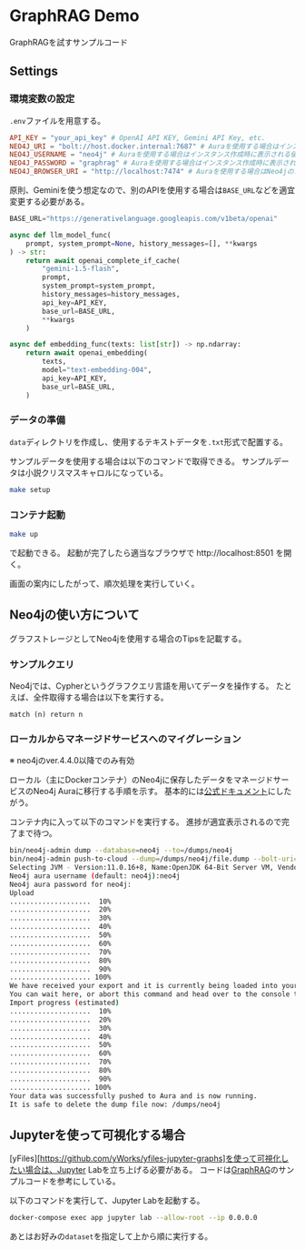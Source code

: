 # GraphRAG Demo

GraphRAGを試すサンプルコード

## Settings

### 環境変数の設定

`.env`ファイルを用意する。

```conf
API_KEY = "your_api_key" # OpenAI API KEY, Gemini API Key, etc.
NEO4J_URI = "bolt://host.docker.internal:7687" # Auraを使用する場合はインスタンス作成時に表示されるURI名をファイルベースストレージを使う場合は空文字
NEO4J_USERNAME = "neo4j" # Auraを使用する場合はインスタンス作成時に表示される値
NEO4J_PASSWORD = "graphrag" # Auraを使用する場合はインスタンス作成時に表示される値
NEO4J_BROWSER_URI = "http://localhost:7474" # Auraを使用する場合はNeo4jのコンソール画面 https://console-preview.neo4j.io/tools/query
```

原則、Geminiを使う想定なので、別のAPIを使用する場合は`BASE_URL`などを適宜変更する必要がある。

```python
BASE_URL="https://generativelanguage.googleapis.com/v1beta/openai"

async def llm_model_func(
    prompt, system_prompt=None, history_messages=[], **kwargs
) -> str:
    return await openai_complete_if_cache(
        "gemini-1.5-flash",
        prompt,
        system_prompt=system_prompt,
        history_messages=history_messages,
        api_key=API_KEY,
        base_url=BASE_URL,
        **kwargs
    )

async def embedding_func(texts: list[str]) -> np.ndarray:
    return await openai_embedding(
        texts,
        model="text-embedding-004",
        api_key=API_KEY,
        base_url=BASE_URL,
    )
```

### データの準備

`data`ディレクトリを作成し、使用するテキストデータを`.txt`形式で配置する。

サンプルデータを使用する場合は以下のコマンドで取得できる。
サンプルデータは小説クリスマスキャロルになっている。
```bash
make setup
```

### コンテナ起動

```bash
make up
```

で起動できる。
起動が完了したら適当なブラウザで http://localhost:8501 を開く。

画面の案内にしたがって、順次処理を実行していく。

## Neo4jの使い方について

グラフストレージとしてNeo4jを使用する場合のTipsを記載する。

### サンプルクエリ

Neo4jでは、Cypherというグラフクエリ言語を用いてデータを操作する。
たとえば、全件取得する場合は以下を実行する。

```cypher
match (n) return n
```

### ローカルからマネージドサービスへのマイグレーション

※ neo4jのver.4.4.0以降でのみ有効

ローカル（主にDockerコンテナ）のNeo4jに保存したデータをマネージドサービスのNeo4j Auraに移行する手順を示す。
基本的には[公式ドキュメント](https://neo4j.com/docs/aura/classic/tutorials/migration/)にしたがう。

コンテナ内に入って以下のコマンドを実行する。
進捗が適宜表示されるので完了まで待つ。

```bash
bin/neo4j-admin dump --database=neo4j --to=/dumps/neo4j
bin/neo4j-admin push-to-cloud --dump=/dumps/neo4j/file.dump --bolt-uri=neo4j+s://xxxxxxxx.databases.neo4j.io --overwrite
Selecting JVM - Version:11.0.16+8, Name:OpenJDK 64-Bit Server VM, Vendor:Oracle Corporation
Neo4j aura username (default: neo4j):neo4j
Neo4j aura password for neo4j:
Upload
....................  10%
....................  20%
....................  30%
....................  40%
....................  50%
....................  60%
....................  70%
....................  80%
....................  90%
.................... 100%
We have received your export and it is currently being loaded into your Aura instance.
You can wait here, or abort this command and head over to the console to be notified of when your database is running.
Import progress (estimated)
....................  10%
....................  20%
....................  30%
....................  40%
....................  50%
....................  60%
....................  70%
....................  80%
....................  90%
.................... 100%
Your data was successfully pushed to Aura and is now running.
It is safe to delete the dump file now: /dumps/neo4j
```

## Jupyterを使って可視化する場合

[yFiles][https://github.com/yWorks/yfiles-jupyter-graphs]を使って可視化したい場合は、Jupyter Labを立ち上げる必要がある。
コードは[GraphRAG](https://github.com/microsoft/graphrag/blob/v1.0.1/examples_notebooks/community_contrib/yfiles-jupyter-graphs/graph-visualization.ipynb)のサンプルコードを参考にしている。

以下のコマンドを実行して、Jupyter Labを起動する。

```bash
docker-compose exec app jupyter lab --allow-root --ip 0.0.0.0
```

あとはお好みの`dataset`を指定して上から順に実行する。
